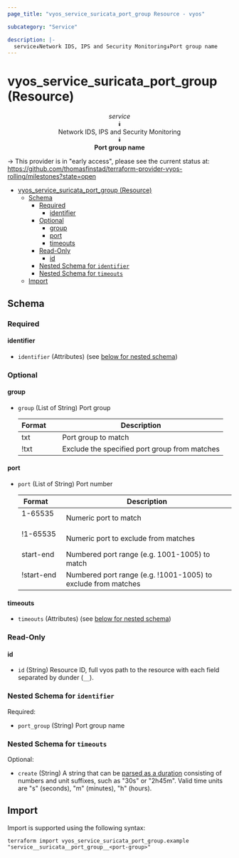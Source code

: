 ```yaml
---
page_title: "vyos_service_suricata_port_group Resource - vyos"

subcategory: "Service"

description: |-
  service⯯Network IDS, IPS and Security Monitoring⯯Port group name
---
```


# vyos_service_suricata_port_group (Resource)
<center>


*service*  
⯯  
Network IDS, IPS and Security Monitoring  
⯯  
**Port group name**


</center>

-> This provider is in "early access", please see the current status at: https://github.com/thomasfinstad/terraform-provider-vyos-rolling/milestones?state=open

<!--TOC-->

- [vyos_service_suricata_port_group (Resource)](#vyos_service_suricata_port_group-resource)
  - [Schema](#schema)
    - [Required](#required)
      - [identifier](#identifier)
    - [Optional](#optional)
      - [group](#group)
      - [port](#port)
      - [timeouts](#timeouts)
    - [Read-Only](#read-only)
      - [id](#id)
    - [Nested Schema for `identifier`](#nested-schema-for-identifier)
    - [Nested Schema for `timeouts`](#nested-schema-for-timeouts)
  - [Import](#import)

<!--TOC-->

<!-- schema generated by tfplugindocs -->
## Schema

### Required

#### identifier
- `identifier` (Attributes) (see [below for nested schema](#nestedatt--identifier))

### Optional

#### group
- `group` (List of String) Port group

    |  Format  &emsp;|  Description                                    |
    |----------|-------------------------------------------------|
    |  txt     &emsp;|  Port group to match                            |
    |  !txt    &emsp;|  Exclude the specified port group from matches  |
#### port
- `port` (List of String) Port number

    |  Format      &emsp;|  Description                                                    |
    |--------------|-----------------------------------------------------------------|
    |  1-65535     &emsp;|  Numeric port to match                                          |
    |  !1-65535    &emsp;|  Numeric port to exclude from matches                           |
    |  start-end   &emsp;|  Numbered port range (e.g. 1001-1005) to match                  |
    |  !start-end  &emsp;|  Numbered port range (e.g. !1001-1005) to exclude from matches  |
#### timeouts
- `timeouts` (Attributes) (see [below for nested schema](#nestedatt--timeouts))

### Read-Only

#### id
- `id` (String) Resource ID, full vyos path to the resource with each field separated by dunder (`__`).

<a id="nestedatt--identifier"></a>
### Nested Schema for `identifier`

Required:

- `port_group` (String) Port group name


<a id="nestedatt--timeouts"></a>
### Nested Schema for `timeouts`

Optional:

- `create` (String) A string that can be [parsed as a duration](https://pkg.go.dev/time#ParseDuration) consisting of numbers and unit suffixes, such as &#34;30s&#34; or &#34;2h45m&#34;. Valid time units are &#34;s&#34; (seconds), &#34;m&#34; (minutes), &#34;h&#34; (hours).

## Import

Import is supported using the following syntax:

```shell
terraform import vyos_service_suricata_port_group.example "service__suricata__port_group__<port-group>"
```
